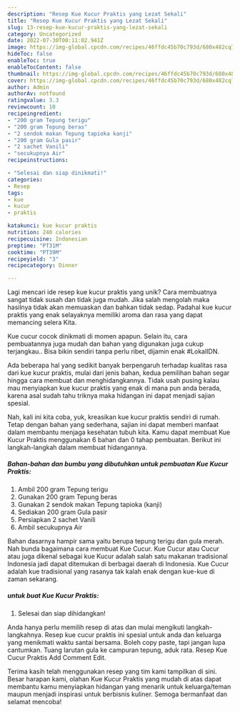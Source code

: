 ```yaml
---
description: "Resep Kue Kucur Praktis yang Lezat Sekali"
title: "Resep Kue Kucur Praktis yang Lezat Sekali"
slug: 13-resep-kue-kucur-praktis-yang-lezat-sekali
category: Uncategorized
date: 2022-07-30T00:11:02.941Z
image: https://img-global.cpcdn.com/recipes/46ffdc45b70c793d/680x482cq70/kue-kucur-praktis-foto-resep-utama.jpg
hideToc: false
enableToc: true
enableTocContent: false
thumbnail: https://img-global.cpcdn.com/recipes/46ffdc45b70c793d/680x482cq70/kue-kucur-praktis-foto-resep-utama.jpg
cover: https://img-global.cpcdn.com/recipes/46ffdc45b70c793d/680x482cq70/kue-kucur-praktis-foto-resep-utama.jpg
author: Admin
authorAv: notfound
ratingvalue: 3.3
reviewcount: 10
recipeingredient:
- "200 gram Tepung terigu"
- "200 gram Tepung beras"
- "2 sendok makan Tepung tapioka kanji"
- "200 gram Gula pasir"
- "2 sachet Vanili"
- "secukupnya Air"
recipeinstructions:

- "Selesai dan siap dinikmati!"
categories:
- Resep
tags:
- kue
- kucur
- praktis

katakunci: kue kucur praktis 
nutrition: 240 calories
recipecuisine: Indonesian
preptime: "PT31M"
cooktime: "PT39M"
recipeyield: "3"
recipecategory: Dinner

---
```





Lagi mencari ide resep kue kucur praktis yang unik? Cara membuatnya sangat tidak susah dan tidak juga mudah. Jika salah mengolah maka hasilnya tidak akan memuaskan dan bahkan tidak sedap. Padahal kue kucur praktis yang enak selayaknya memiliki aroma dan rasa yang dapat memancing selera Kita.





Kue cucur cocok dinikmati di momen apapun. Selain itu, cara pembuatannya juga mudah dan bahan yang digunakan juga cukup terjangkau.. Bisa bikin sendiri tanpa perlu ribet, dijamin enak #LokalIDN.

Ada beberapa hal yang sedikit banyak berpengaruh terhadap kualitas rasa dari kue kucur praktis, mulai dari jenis bahan, kedua pemilihan bahan segar hingga cara membuat dan menghidangkannya. Tidak usah pusing kalau mau menyiapkan kue kucur praktis yang enak di mana pun anda berada, karena asal sudah tahu triknya maka hidangan ini dapat menjadi sajian spesial.






Nah, kali ini kita coba, yuk, kreasikan kue kucur praktis sendiri di rumah. Tetap dengan bahan yang sederhana, sajian ini dapat memberi manfaat dalam membantu menjaga kesehatan tubuh kita. Kamu dapat membuat Kue Kucur Praktis menggunakan 6 bahan dan 0 tahap pembuatan. Berikut ini langkah-langkah dalam membuat hidangannya.

<!--inarticleads1-->

##### Bahan-bahan dan bumbu yang dibutuhkan untuk pembuatan Kue Kucur Praktis:

1. Ambil 200 gram Tepung terigu
1. Gunakan 200 gram Tepung beras
1. Gunakan 2 sendok makan Tepung tapioka (kanji)
1. Sediakan 200 gram Gula pasir
1. Persiapkan 2 sachet Vanili
1. Ambil secukupnya Air


Bahan dasarnya hampir sama yaitu berupa tepung terigu dan gula merah. Nah bunda bagaimana cara membuat Kue Cucur. Kue Cucur atau Cucur atau juga dikenal sebagai kue Kucur adalah salah satu makanan tradisional Indonesia jadi dapat ditemukan di berbagai daerah di Indonesia. Kue Cucur adalah kue tradisional yang rasanya tak kalah enak dengan kue-kue di zaman sekarang. 

<!--inarticleads2-->

#####  untuk buat Kue Kucur Praktis:


1. Selesai dan siap dihidangkan!

Anda hanya perlu memilih resep di atas dan mulai mengikuti langkah-langkahnya. Resep kue cucur praktis ini spesial untuk anda dan keluarga yang menikmati waktu santai bersama. Boleh copy paste, tapi jangan lupa cantumkan. Tuang larutan gula ke campuran tepung, aduk rata. Resep Kue Cucur Praktis Add Comment Edit. 

Terima kasih telah menggunakan resep yang tim kami tampilkan di sini. Besar harapan kami, olahan Kue Kucur Praktis yang mudah di atas dapat membantu kamu menyiapkan hidangan yang menarik untuk keluarga/teman maupun menjadi inspirasi untuk berbisnis kuliner. Semoga bermanfaat dan selamat mencoba!
